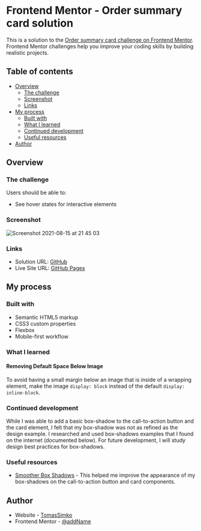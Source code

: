 # Frontend Mentor - Order summary card solution

This is a solution to the [Order summary card challenge on Frontend Mentor](https://www.frontendmentor.io/challenges/order-summary-component-QlPmajDUj). Frontend Mentor challenges help you improve your coding skills by building realistic projects. 

## Table of contents

- [Overview](#overview)
  - [The challenge](#the-challenge)
  - [Screenshot](#screenshot)
  - [Links](#links)
- [My process](#my-process)
  - [Built with](#built-with)
  - [What I learned](#what-i-learned)
  - [Continued development](#continued-development)
  - [Useful resources](#useful-resources)
- [Author](#author)

## Overview

### The challenge

Users should be able to:

- See hover states for interactive elements

### Screenshot

![Screenshot 2021-08-15 at 21 45 03](https://user-images.githubusercontent.com/72190589/129490681-533ce60e-e67c-4585-bad5-1ae4971afa2d.png)
![]()

### Links

- Solution URL: [GitHub](https://github.com/TomassSimko/fem-order-summary-component)
- Live Site URL: [GitHub Pages]()

## My process

### Built with

- Semantic HTML5 markup
- CSS3 custom properties
- Flexbox
- Mobile-first workflow

### What I learned

#### Removing Default Space Below Image

To avoid having a small margin below an image that is inside of a wrapping element, make the image `display: block` instead of the default `display: inline-block`.

### Continued development

While I was able to add a basic box-shadow to the call-to-action button and the card element, I felt that my box-shadow was not as refined as the design example. I researched and used box-shadows examples that I found on the internet (documented below). For future development, I will study design best practices for box-shadows.

### Useful resources

- [Smoother Box Shadows](https://tobiasahlin.com/blog/layered-smooth-box-shadows/) - This helped me improve the appearance of my box-shadows on the call-to-action button and card components.

## Author

- Website - [TomasSimko]()
- Frontend Mentor - [@addName]()
